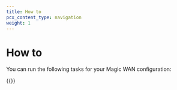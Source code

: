 ```yaml
---
title: How to
pcx_content_type: navigation
weight: 1
---
```


# How to

You can run the following tasks for your Magic WAN configuration:

{{<directory-listing>}}

